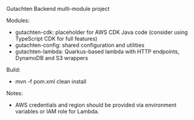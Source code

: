 Gutachten Backend multi-module project

Modules:
- gutachten-cdk: placeholder for AWS CDK Java code (consider using TypeScript CDK for full features)
- gutachten-config: shared configuration and utilities
- gutachten-lambda: Quarkus-based lambda with HTTP endpoints, DynamoDB and S3 wrappers

Build:
- mvn -f pom.xml clean install

Notes:
- AWS credentials and region should be provided via environment variables or IAM role for Lambda.
